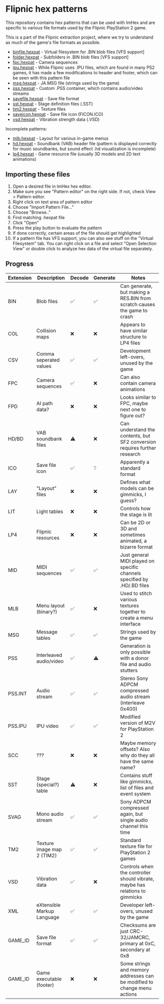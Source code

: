 # Flipnic hex patterns

This repository contains hex patterns that can be used with ImHex and are specific to various file formats used by the Flipnic PlayStation 2 game.

This is a part of the Flipnic extraction project, where we try to understand as much of the game's file formats as possible.


* [binfile.hexpat](binfile.hexpat) - Virtual filesystem for .BIN blob files [VFS support]
* [folder.hexpat](folder.hexpat) - Subfolders in .BIN blob files [VFS support]
* [fpc.hexpat](fpc.hexpat) - Camera sequences
* [ipu.hexpat](ipu.hexpat) - While Flipnic uses .IPU files, which are found in many PS2 games, it has made a few modifications to header and footer, which can be seen with this pattern file
* [msg.hexpat](msg.hexpat) - JA.MSG file (strings used by the game)
* [pss.hexpat](pss.hexpat) - Custom .PSS container, which contains audio/video streams
* [savefile.hexpat](savefile.hexpat) - Save file format
* [sst.hexpat](sst.hexpat) - Stage definition files (.SST)
* [tim2.hexpat](tim2.hexpat) - Texture files
* [saveicon.hexpat](saveicon.hexpat) - Save file icon (FICON.ICO)
* [vsd.hexpat](vsd.hexpat) - Vibration strength data (.VSD)

Incomplete patterns:

* [mlb.hexpat](mlb.hexpat) - Layout for various in-game menus
* [hd.hexpat](hd.hexpat) - Soundbank (VAB) header file (pattern is displayed correctly for music soundbanks, but sound effect .hd visualization is incomplete)
* [lp4.hexpat](lp4.hexpat) - Game resource file (usually 3D models and 2D text animations)


## Importing these files

1. Open a desired file in ImHex hex editor.
2. Make sure you see "Pattern editor" on the right side. If not, check View > Pattern editor.
3. Right click on text area of pattern editor
4. Choose "Import Pattern File..."
5. Choose "Browse.."
6. Find matching .hexpat file
7. Click "Open"
8. Press the play button to evaluate the pattern
9. If done correctly, certain areas of the file should get highlighted
10. If a pattern file has VFS support, you can also see stuff on the "Virtual Filesystem" tab. You can right click on a file and select "Open Selection View" or double click to analyze hex data of the virtual file separately.


## Progress

| Extension  | Description                | Decode | Generate | Notes                                                                         |
|------------|----------------------------|--------|----------|-------------------------------------------------------------------------------|
| BIN        | Blob files                 |✅     |✅       | Can generate, but making a RES.BIN from scratch causes the game to crash      |
| COL        | Collision maps             |❌     |❌       | Appears to have similar structure to LP4 files                                |
| CSV        | Comma seperated values     |✅     |✅       | Development left-overs, unused by the game                                    |
| FPC        | Camera sequences           |✅     |❌       | Can also contain camera animations                                            |
| FPD        | AI path data?              |❌     |❌       | Looks similar to FPC, maybe next one to figure out?                           |
| HD/BD      | VAB soundbank files        | ⚠️  |❌       | Can understand the contents, but SF2 conversion requires further research     |
| ICO        | Save file icon             |✅     | ❔        | Apparently a standard format                                                  |
| LAY        | "Layout" files             |❌     |❌       | Defines what models can be gimmicks, I guess?                                 |
| LIT        | Light tables               |❌     |❌       | Controls how the stage is lit                                                 |
| LP4        | Flipnic resources          |❌     |❌       | Can be 2D or 3D and sometimes animated, a bizarre format                      |
| MID        | MIDI sequences             |✅     |✅       | Just general MIDI played on specific channels specified by .HD/.BD files      |
| MLB        | Menu layout (binary?)      |✅     |❌       | Used to stitch various textures together to create a menu interface           |
| MSG        | Message tables             |✅     |✅       | Strings used by the game                                                      |
| PSS        | Interleaved audio/video    |✅     | ⚠️    | Generation is only possible with a donor file and audio stutters              |
| PSS.INT    | Audio stream               |✅     |✅       | Stereo Sony ADPCM compressed audio stream (interleave 0x400)                  |
| PSS.IPU    | IPU video                  |✅     |✅       | Modified version of M2V for PlayStation 2                                     |
| SCC        | ???                        |❌     |❌       | Maybe memory offsets? Also why do they all have the same name?                |
| SST        | Stage (special?) table     | ⚠️  |❌       | Contains stuff like gimmicks, list of files and event system                  |
| SVAG       | Mono audio stream          |✅     |✅       | Sony ADPCM compressed again, but single audio channel this time               |
| TM2        | Texture image map 2 (TIM2) |✅     |✅       | Standard texture file for PlayStation 2 games                                 |
| VSD        | Vibration data             |✅     |❌       | Controls when the controller should vibrate, maybe has relations to gimmicks  |
| XML        | eXtensible Markup Language |✅     |✅       | Developer left-overs, unused by the game                                      |
| GAME_ID    | Save file format           |✅     |✅       | Checksums are just CRC-32/JAMCRC, primary at 0xC, secondary at 0x8            |
| GAME_ID    | Game executable (footer)   |❌     |❌       | Some strings and memory addresses can be modified to change menu actions    |